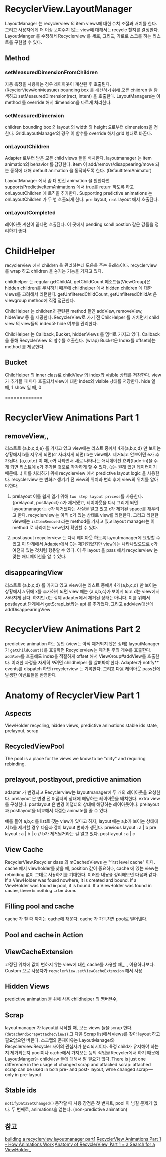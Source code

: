 # RecyclerView.LayoutManager
LayoutManager 는 recyclerview 의 item views에 대한 수치 조절과 배치를 한다.
그리고 사용자에게 더 이상 보여주지 않는 view에 대해서는 recycle 할지를 결정한다.
LayoutManger 를 수정해서 Recyclerview 를 세로, 그리드, 가로로 스크롤 하는 리스트를 구현할 수 있다.

## Method
### setMeasuredDimensionFromChildren
자동 측정을 사용하는 경우 레이아웃이 계산된 후 호출된다. (ReyclerView#onMeasure)
bounding box 를 계산하기 위해 모든 children 을 탐색하고 setMeasuredDimension(rect, intent) 을 호출한다.
LayoutManagers는 이 method 를 override 해서 dimension을 다르게 처리한다.

### setMeasuredDimension
children bounding box 와 layout 의 width 와 height 으로부터 dimensions을 정한다.
GridLayoutManager의 경우 이 함수를 override 해서 grid 형태로 바꾼다.

### onLayoutChildren
Adapter 로부터 받은 모든 child views 들을 배치한다.
layoutmanager 는 item animation의 behavior 를 담당한다.
item 이 add/remove/disappearing/move 되는 동작에 대해 default animation 을 동작하도록 한다. (DefaultItemAnimator)

LayoutManager 에서 좀 더 멋진 animation 을 원한다면 supportsPredictiveItemAnimations 에서
true를 return 하도록 하고 onLayoutChildren 에 로직을 추가한다. Supporting predictive animations
는 onLayoutChildren 가 두 번 호출되게 한다. `pre` layout, `real` layout 에서 호출된다.

### onLayoutCompleted
레이아웃 계산이 끝나면 호출된다. 이 곳에서 pending scroll postion 같은 값들을 정리하기 좋다.


# ChildHelper
recyclerview 에서 children 을 관리하는데 도움을 주는 클래스이다.
recyclerview 를 wrap 하고 children 을 숨기는 기능을 가지고 있다.

childhelper 는 regular getChildAt, getChildCount 메소드들(ViewGroup)은 hidden children를 무시하기 때문에
childhelper 에서 hidden children 에 대한 views를 고려해서 리턴한다.
getUnfilteredChildCount, getUnfilteredChildAt 은 viewgroup method에 직접 접근한다.

ChildHelper 는 children과 관련된 method 들인 addView, removeView, hideView 등 을 제공한다.
RecyclerView로 가기 전 ChildHelper 를 거치면서 child view 의 view들의 index 와 hide 여부를 관리한다.

ChildHelper 는 Callback, Bucket, hiddenViews 를 멤버로 가지고 있다.
Callback 을 통해 RecyclerView 의 함수를 호출한다. (wrap)
Bucket은 Index를 offset하는 method 를 제공한다.

## Bucket
ChildHelper 의 inner class로 childView 의 index와 visible 상태를 저장한다.
view 가 추가될 때 마다 호출되서 view에 대한 index와 visible 상태를 저장한다.
hide 일 때, 1 show 일 때, 0





=============
# RecyclerView Animations Part 1
## removeView,,
리스트로 {a,b,c,d,e} 를 가지고 있고 view에는 리스트 중에서 4개{a,b,c,d} 만 보이는 상황에서
b를 지우게 되면(or 사라지게 되면) b는 view에서 제거되고 안보이던 e가 추가된다. {a,c,d,e} 이 때, e가 나타면서
새로 나타나는 애니메이션 효과(fade-in)을 주게 되면 리스트에 e가 추가된 것으로 착각하게 할 수 있다.
(e는 원래 있던 데이터이기 때문에...)
이를 처리하기 위해 recyclerview 에서 predictive layout logic 을 사용한다.
recyclerview 는 변화가 생기기 전 view의 위치과 변화 후에 view의 위치를 알아야한다.

1) prelayout
이를 쉽게 알기 위해 `two step layout process`를 사용한다. {prelayout, postlayout}
c가 제거됐고, 레이아웃을 다시 그리게 되면 layoutmanager는 c가 제거됐다는 사실을 알고 있고
c가 제거된 space를 채우려고 한다. recyclerview 는 아직 c가 있는 상태로 view를 리턴한다.
그리고 리턴한 view에는 `isItemRemoved` 라는 method를 가지고 있고 layout manager는
이 method 로 사라지는 view인지 확인할 수 있다.

2) postlayout
recyclerview 는 다시 레이아웃 하도록 layoutmanager에 요청할 수 있고
이 단계에서 Adapter에서 C는 제거되었지만 view에는 나타나있으므로 c가 여전히 있는 것처럼
행동할 수 있다.
이 두 layout 을 pass 해서 recyclerview 는 맞는 애니메이션을 알 수 있다.

## disappearingView
리스트로 {a,b,c,d} 를 가지고 있고 view에는 리스트 중에서 4개{a,b,c,d} 만 보이는 상황에서
a 뒤에 x를 추가하게 되면 view 에는 {a,x,b,c}가 보이게 되고 d는 view에서 사라지게 된다.
하지만 d는 실제 adapter에서 제거된 상태는 아니다. 이를 위해서
postlayout 단계에서 getScrapList라는 api 를 추가했다. 그리고 addview대신에
addDisappearingView

# RecyclerView Animations Part 2
predictive animation 하는 동안 (view는 아직 제거되지 않은 상태) layoutManager가
`getChildCount()`를 호출하면 Recyclerview는 제거된 후의 개수를 호출한다.
`addView`를 호출해도 index를 적절하게 offset 해서 ViewGroup#addView를 호출한다.
이러한 과정을 자세히 보려면 childhelper 를 살펴봐야 한다.
Adapter가 notify** events를 dispatch 하면 recyclerview 는 기록한다. 그리고
다음 레이아웃 pass전에 발생한 이벤트들을 반영한다.


# Anatomy of RecyclerView Part 1
## Aspects
ViewHolder recycling, hidden views, predictive animations stable ids
state, prelayout, scrap
## RecycledViewPool
The pool is a place for the views we know to be "dirty" and requiring rebinding.
## prelayout, postlayout, predictive animation
adapter 가 변경되고 Recyclerview는 layoutmanager에 두 개의 레이아웃을 요청한다.
prelayout 은 변경 전 어댑터의 상태에 해당하는 레이아웃을 배치한다. extra view를 구성한다.
postlayout 은 변경 어댑터의 상태에 해당하는 레이아웃이다.
prelayout 과 postlayout을 비교해서 적절한 animate를 줄 수 있다.

예를 들어 a,b,c 를 list로 갖는 view가 있다고 하자, layout 에는 a,b가 보이는 상태에서
b를 제거할 경우 다음과 같이 layout 변화가 생긴다.
previous layout : a | b
pre layout : a | b | c // b가 제거될거라는 걸 알고 있다.
post layout : a | c
## View Cache
RecyclerView.Recycler class 의 mCachedViews 는 "first level cache" 이다.
cache 에서 viewholder를 찾을 때, position 값이 중요하다, cache 에 있는 view는
rebinding 없이 그대로 사용하기를 기대한다. 이러한 내용을 정리해보면 다음과 같다.
If a ViewHolder was found nowhere, it is created and bound.
If a ViewHolder was found in pool, it is bound.
If a ViewHolder was found in cache, there is nothing to be done.
## Filling pool and cache
cache 가 찰 때 까지는 cache에 채운다. cache 가 가득차면 pool로 밀어낸다.
## Pool and cache in Action
## ViewCacheExtension
고정된 위치에 값이 변하지 않는 view에 대한 cache를 사용할 때,,,,, 이용하나보다.
Custom 으로 사용자가 `recyclerView.setViewCacheExtension` 해서 사용
## Hidden Views
predictive animation 을 위해 사용
childhelper 의 멤버변수,
## Scrap
layoutmanager 가 layout을 시작할 때, 모든 views 들을 scrap 한다.
(`detachAndScrapAttachedViews`)
그 다음 Scrap list에서 views를 찾아 layout 하고 필요없으면 버린다.
스크랩의 존재이유는 LayoutManager와 Recyclerview.Recycler 사이의 관심사가 분리되서이다.
특정 child가 유지해야 하는지 제거되는지 pool이나 cache에서 가져오는 등의 작업을 Recycler에서 하기 때문에 LayoutManger는 childview 들에 대해서 알 필요가 없다.
There is just one difference in the usage of changed scrap and attached scrap: attached scrap can be used in both pre- and post- layout, while changed scrap — only in pre-layout
## Stable ids
`notifyDataSetChanged()` 동작할 때 사용
장점은 첫 번째로, pool 이 넘칠 문제가 없다. 두 번째로, animations을 얻는다. (non-predictive animation)


## 참고
[building a recyclerview layoutmanager part1](http://wiresareobsolete.com/2014/09/building-a-recyclerview-layoutmanager-part-1/)
[RecyclerView Animations Part 1 - How Animations Work](http://www.birbit.com/recyclerview-animations-part-1-how-animations-work)
[Anatomy of RecyclerView, Part 1 = a Search for a ViewHolder](https://android.jlelse.eu/anatomy-of-recyclerview-part-1-a-search-for-a-viewholder-404ba3453714)_
